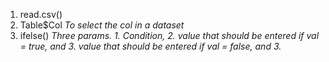 1. read.csv()
2. Table$Col *To select the col in a dataset*
3. ifelse() *Three params. 1. Condition, 2. value that should be entered if val = true, and 3. value that should be entered if val = false, and 3.*
